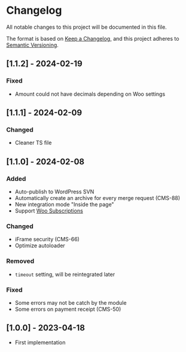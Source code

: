 # Changelog
All notable changes to this project will be documented in this file.

The format is based on [Keep a Changelog](https://keepachangelog.com/en/1.0.0/),
and this project adheres to [Semantic Versioning](https://semver.org/spec/v2.0.0.html).

## [1.1.2] - 2024-02-19

### Fixed
- Amount could not have decimals depending on Woo settings


## [1.1.1] - 2024-02-09

### Changed
- Cleaner TS file


## [1.1.0] - 2024-02-08

### Added
- Auto-publish to WordPress SVN
- Automatically create an archive for every merge request (CMS-88)
- New integration mode "Inside the page"
- Support [Woo Subscriptions](https://woo.com/products/woocommerce-subscriptions/)

### Changed
- iFrame security (CMS-66)
- Optimize autoloader

### Removed
- `timeout` setting, will be reintegrated later

### Fixed
- Some errors may not be catch by the module
- Some errors on payment receipt (CMS-50)


## [1.0.0] - 2023-04-18

- First implementation
